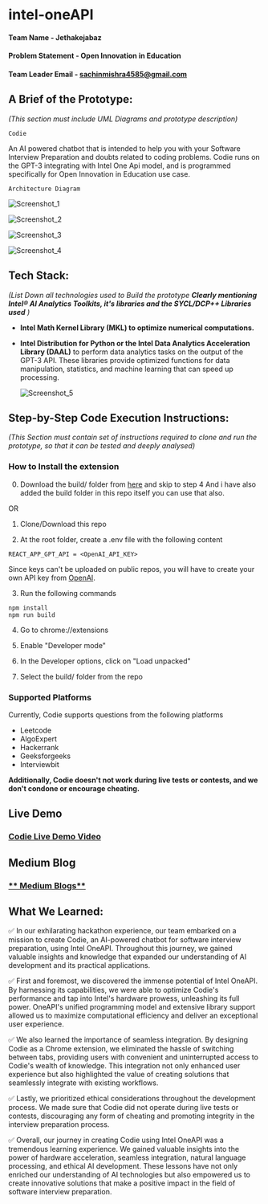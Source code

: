 # intel-oneAPI

#### **Team Name** - Jethakejabaz
#### **Problem Statement** - Open Innovation in Education 
#### **Team Leader Email** - sachinmishra4585@gmail.com 

## A Brief of the Prototype:
  *(This section must include UML Diagrams and prototype description)*

  
  `Codie`
    
An AI powered chatbot that is intended to help you with your Software Interview Preparation and doubts related to coding problems. Codie runs on the GPT-3 integrating with Intel One Api model, and is programmed specifically for Open Innovation in Education use case. 
  
  
  `Architecture Diagram`
  
  ![Screenshot_1](https://github.com/Kush134/intel-oneAPI-Jethakejabaz-/assets/37140352/f3ee9dfd-a5ba-4d39-81bf-eb951f341156)
  
  
  ![Screenshot_2](https://github.com/Kush134/intel-oneAPI-Jethakejabaz-/assets/37140352/bccf37d5-5dcc-4a45-afaf-51677b659d54)



![Screenshot_3](https://github.com/Kush134/intel-oneAPI-Jethakejabaz-/assets/37140352/91224c90-179f-4c7c-8a36-9d5856bef64e)



![Screenshot_4](https://github.com/Kush134/intel-oneAPI-Jethakejabaz-/assets/37140352/af2aa710-650f-459f-a40b-30374962b3b3)


  
## Tech Stack: 
   *(List Down all technologies used to Build the prototype **Clearly mentioning Intel® AI Analytics Toolkits, it's libraries and the SYCL/DCP++ Libraries used** )*
   
   * **Intel Math Kernel Library (MKL) to optimize numerical computations.**

* **Intel Distribution for Python or the Intel Data Analytics Acceleration Library (DAAL)** to perform data analytics tasks on the output of the GPT-3 API. These libraries provide optimized functions for data manipulation, statistics, and machine learning that can speed up processing.


   
   ![Screenshot_5](https://github.com/Kush134/intel-oneAPI-Jethakejabaz-/assets/37140352/d5e88507-9972-4837-89e8-31e48fcbad6d)

   
## Step-by-Step Code Execution Instructions:
  *(This Section must contain set of instructions required to clone and run the prototype, so that it can be tested and deeply analysed)*
   
   
### How to Install the extension

0. Download the build/ folder from [here](https://drive.google.com/drive/folders/1Rgn7SwjAYUYvbV8vGjwRazjggD3C0TEE?usp=share_link) and skip to step 4  And i have also added the build folder in this repo itself you can use that also. 

OR    

1. Clone/Download this repo  

2. At the root folder, create a .env file with the following content
```
REACT_APP_GPT_API = <OpenAI_API_KEY>
```
Since keys can't be uploaded on public repos, you will have to create your own API key from [OpenAI](https://platform.openai.com/account/api-keys).

3. Run the following commands
```
npm install
npm run build
```

4. Go to chrome://extensions  
 
5. Enable "Developer mode"

6. In the Developer options, click on "Load unpacked"  

7. Select the build/ folder from the repo

### Supported Platforms
Currently, Codie supports questions from the following platforms
- Leetcode
- AlgoExpert
- Hackerrank
- Geeksforgeeks
- Interviewbit

**Additionally, Codie doesn't not work during live tests or contests, and we don't condone or encourage cheating.**


## Live Demo 
### [**Codie Live Demo Video**](https://youtu.be/ckWYEkFrZw4)

## Medium Blog
### [** Medium Blogs**](https://kushsah42.medium.com/codie-ai-powered-chatbot-revolutionising-software-interview-preparation-8284217565a7)
 
  
## What We Learned:
   
✅ In our exhilarating hackathon experience, our team embarked on a mission to create Codie, an AI-powered chatbot for software interview preparation, using Intel OneAPI. Throughout this journey, we gained valuable insights and knowledge that expanded our understanding of AI development and its practical applications.

✅ First and foremost, we discovered the immense potential of Intel OneAPI. By harnessing its capabilities, we were able to optimize Codie's performance and tap into Intel's hardware prowess, unleashing its full power. OneAPI's unified programming model and extensive library support allowed us to maximize computational efficiency and deliver an exceptional user experience.

✅ We also learned the importance of seamless integration. By designing Codie as a Chrome extension, we eliminated the hassle of switching between tabs, providing users with convenient and uninterrupted access to Codie's wealth of knowledge. This integration not only enhanced user experience but also highlighted the value of creating solutions that seamlessly integrate with existing workflows.

✅ Lastly, we prioritized ethical considerations throughout the development process. We made sure that Codie did not operate during live tests or contests, discouraging any form of cheating and promoting integrity in the interview preparation process.

✅ Overall, our journey in creating Codie using Intel OneAPI was a tremendous learning experience. We gained valuable insights into the power of hardware acceleration, seamless integration, natural language processing, and ethical AI development. These lessons have not only enriched our understanding of AI technologies but also empowered us to create innovative solutions that make a positive impact in the field of software interview preparation.
